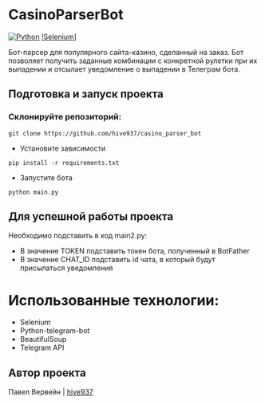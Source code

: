 # CasinoParserBot
[![Python](https://img.shields.io/badge/-Python-464646?style=flat-square&logo=Python)](https://www.python.org/)
[!Selenium](https://img.shields.io/badge/Selenium-43B02A?style=flat-square&logo=Selenium&logoColor=white)]


Бот-парсер для популярного сайта-казино, сделанный на заказ.
Бот позволяет получить заданные комбинации с конкретной рулетки при их выпадении и отсылает уведомление о выпадении в Телеграм бота.

## Подготовка и запуск проекта
### Склонируйте репозиторий:
```
git clone https://github.com/hive937/casino_parser_bot
```
* Установите зависимости
```
pip install -r requirements.txt
```
* Запустите бота
```
python main.py
```

## Для успешной работы проекта
Необходимо подставить в код main2.py:
- В значение TOKEN подставить токен бота, полученный в BotFather
- В значение CHAT_ID подставить id чата, в который будут присылаться уведомления


# Использованные технологии:
- Selenium
- Python-telegram-bot
- BeautifulSoup
- Telegram API

## Автор проекта
Павел Вервейн | [hive937](https://github.com/hive937)
